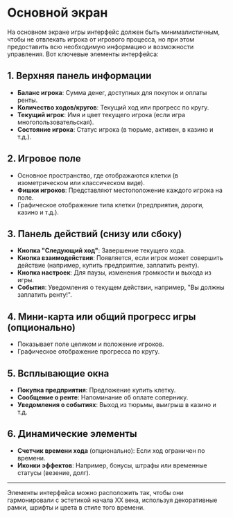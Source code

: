 # Основной экран

На основном экране игры интерфейс должен быть минималистичным, чтобы не отвлекать игрока от игрового процесса, но при этом предоставить всю необходимую информацию и возможности управления. Вот ключевые элементы интерфейса:

## 1. Верхняя панель информации

- **Баланс игрока**: Сумма денег, доступных для покупок и оплаты ренты.
- **Количество ходов/кругов**: Текущий ход или прогресс по кругу.
- **Текущий игрок**: Имя и цвет текущего игрока (если игра многопользовательская).
- **Состояние игрока**: Статус игрока (в тюрьме, активен, в казино и т.д.).

## 2. Игровое поле
- Основное пространство, где отображаются клетки (в изометрическом или классическом виде).
- **Фишки игроков**: Представляют местоположение каждого игрока на поле.
- Графическое отображение типа клетки (предприятия, дороги, казино и т.д.).

## 3. Панель действий (снизу или сбоку)
- **Кнопка "Следующий ход"**: Завершение текущего хода.
- **Кнопка взаимодействия**: Появляется, если игрок может совершить действие (например, купить предприятие, заплатить ренту).
- **Кнопка настроек**: Для паузы, изменения громкости и выхода из игры.
- **События**: Уведомления о текущем действии, например, "Вы должны заплатить ренту!".

## 4. Мини-карта или общий прогресс игры (опционально)
- Показывает поле целиком и положение игроков.
- Графическое отображение прогресса по кругу.

## 5. Всплывающие окна
- **Покупка предприятия**: Предложение купить клетку.
- **Сообщение о ренте**: Напоминание об оплате сопернику.
- **Уведомления о событиях**: Выход из тюрьмы, выигрыш в казино и т.д.

## 6. Динамические элементы
- **Счетчик времени хода** (опционально): Если ход ограничен по времени.
- **Иконки эффектов**: Например, бонусы, штрафы или временные статусы (везение, долг).

---

Элементы интерфейса можно расположить так, чтобы они гармонировали с эстетикой начала XX века, используя декоративные рамки, шрифты и цвета в стиле того времени.
